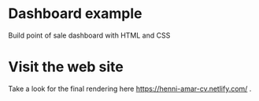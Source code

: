 # Dashboard example
Build point of sale dashboard with HTML and CSS

# Visit the web site 
Take a look for the final rendering here  https://henni-amar-cv.netlify.com/ .








